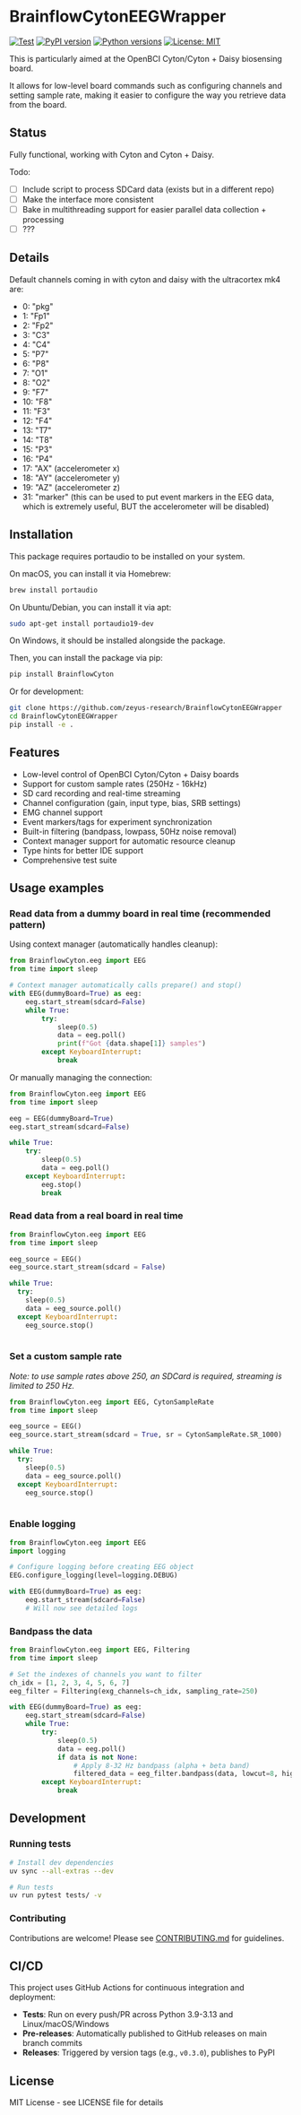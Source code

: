 # BrainflowCytonEEGWrapper

[![Test](https://github.com/zeyus-research/BrainflowCytonEEGWrapper/actions/workflows/test.yml/badge.svg)](https://github.com/zeyus-research/BrainflowCytonEEGWrapper/actions/workflows/test.yml)
[![PyPI version](https://badge.fury.io/py/BrainflowCyton.svg)](https://badge.fury.io/py/BrainflowCyton)
[![Python versions](https://img.shields.io/pypi/pyversions/BrainflowCyton.svg)](https://pypi.org/project/BrainflowCyton/)
[![License: MIT](https://img.shields.io/badge/License-MIT-yellow.svg)](https://opensource.org/licenses/MIT)

This is particularly aimed at the OpenBCI Cyton/Cyton + Daisy biosensing board.

It allows for low-level board commands such as configuring channels and setting sample rate, making it easier to configure the way you retrieve data from the board.

## Status

Fully functional, working with Cyton and Cyton + Daisy.

Todo:
- [ ] Include script to process SDCard data (exists but in a different repo)
- [ ] Make the interface more consistent
- [ ] Bake in multithreading support for easier parallel data collection + processing
- [ ] ???

## Details

Default channels coming in with cyton and daisy with the ultracortex mk4 are:

- 0: "pkg"
- 1: "Fp1"
- 2: "Fp2"
- 3: "C3"
- 4: "C4"
- 5: "P7"
- 6: "P8"
- 7: "O1"
- 8: "O2"
- 9: "F7"
- 10: "F8"
- 11: "F3"
- 12: "F4"
- 13: "T7"
- 14: "T8"
- 15: "P3"
- 16: "P4"
- 17: "AX" (accelerometer x)
- 18: "AY" (accelerometer y)
- 19: "AZ" (accelerometer z)
- 31: "marker" (this can be used to put event markers in the EEG data, which is extremely useful, BUT the accelerometer will be disabled)

## Installation

This package requires portaudio to be installed on your system.

On macOS, you can install it via Homebrew:

```bash
brew install portaudio
```

On Ubuntu/Debian, you can install it via apt:

```bash
sudo apt-get install portaudio19-dev
```

On Windows, it should be installed alongside the package.

Then, you can install the package via pip:

```bash
pip install BrainflowCyton
```

Or for development:

```bash
git clone https://github.com/zeyus-research/BrainflowCytonEEGWrapper
cd BrainflowCytonEEGWrapper
pip install -e .
```

## Features

- Low-level control of OpenBCI Cyton/Cyton + Daisy boards
- Support for custom sample rates (250Hz - 16kHz)
- SD card recording and real-time streaming
- Channel configuration (gain, input type, bias, SRB settings)
- EMG channel support
- Event markers/tags for experiment synchronization
- Built-in filtering (bandpass, lowpass, 50Hz noise removal)
- Context manager support for automatic resource cleanup
- Type hints for better IDE support
- Comprehensive test suite

## Usage examples

### Read data from a dummy board in real time (recommended pattern)

Using context manager (automatically handles cleanup):

```python
from BrainflowCyton.eeg import EEG
from time import sleep

# Context manager automatically calls prepare() and stop()
with EEG(dummyBoard=True) as eeg:
    eeg.start_stream(sdcard=False)
    while True:
        try:
            sleep(0.5)
            data = eeg.poll()
            print(f"Got {data.shape[1]} samples")
        except KeyboardInterrupt:
            break
```

Or manually managing the connection:

```python
from BrainflowCyton.eeg import EEG
from time import sleep

eeg = EEG(dummyBoard=True)
eeg.start_stream(sdcard=False)

while True:
    try:
        sleep(0.5)
        data = eeg.poll()
    except KeyboardInterrupt:
        eeg.stop()
        break
```

### Read data from a real board in real time

```python
from BrainflowCyton.eeg import EEG
from time import sleep

eeg_source = EEG()
eeg_source.start_stream(sdcard = False)

while True:
  try:
    sleep(0.5)
    data = eeg_source.poll()
  except KeyboardInterrupt:
    eeg_source.stop()
  
```

### Set a custom sample rate

*Note: to use sample rates above 250, an SDCard is required, streaming is limited to 250 Hz.*

```python
from BrainflowCyton.eeg import EEG, CytonSampleRate
from time import sleep

eeg_source = EEG()
eeg_source.start_stream(sdcard = True, sr = CytonSampleRate.SR_1000)

while True:
  try:
    sleep(0.5)
    data = eeg_source.poll()
  except KeyboardInterrupt:
    eeg_source.stop()
  
```

### Enable logging

```python
from BrainflowCyton.eeg import EEG
import logging

# Configure logging before creating EEG object
EEG.configure_logging(level=logging.DEBUG)

with EEG(dummyBoard=True) as eeg:
    eeg.start_stream(sdcard=False)
    # Will now see detailed logs
```

### Bandpass the data

```python
from BrainflowCyton.eeg import EEG, Filtering
from time import sleep

# Set the indexes of channels you want to filter
ch_idx = [1, 2, 3, 4, 5, 6, 7]
eeg_filter = Filtering(exg_channels=ch_idx, sampling_rate=250)

with EEG(dummyBoard=True) as eeg:
    eeg.start_stream(sdcard=False)
    while True:
        try:
            sleep(0.5)
            data = eeg.poll()
            if data is not None:
                # Apply 8-32 Hz bandpass (alpha + beta band)
                filtered_data = eeg_filter.bandpass(data, lowcut=8, highcut=32)
        except KeyboardInterrupt:
            break
```

## Development

### Running tests

```bash
# Install dev dependencies
uv sync --all-extras --dev

# Run tests
uv run pytest tests/ -v
```

### Contributing

Contributions are welcome! Please see [CONTRIBUTING.md](.github/CONTRIBUTING.md) for guidelines.

## CI/CD

This project uses GitHub Actions for continuous integration and deployment:

- **Tests**: Run on every push/PR across Python 3.9-3.13 and Linux/macOS/Windows
- **Pre-releases**: Automatically published to GitHub releases on main branch commits
- **Releases**: Triggered by version tags (e.g., `v0.3.0`), publishes to PyPI

## License

MIT License - see LICENSE file for details
